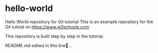 # hello-world

Hello World repository for Git tutorial
This is an example repository for the Git tutoial on https://www.w3schools.com

This repository is built step by step in the tutorial.

README.md edited in this line🙂...
